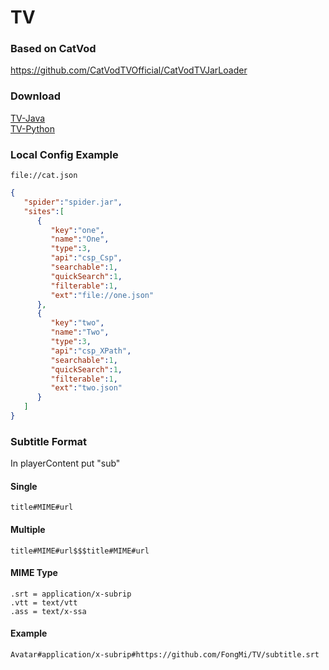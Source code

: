# TV

### Based on CatVod  
https://github.com/CatVodTVOfficial/CatVodTVJarLoader

### Download
[TV-Java](https://github.com/FongMi/TV/blob/main/release/leanback-java.apk?raw=true "TV-Java")  
[TV-Python](https://github.com/FongMi/TV/blob/main/release/leanback-python.apk?raw=true "TV-Python")  

### Local Config Example
    file://cat.json

```json
{
   "spider":"spider.jar",
   "sites":[
      {
         "key":"one",
         "name":"One",
         "type":3,
         "api":"csp_Csp",
         "searchable":1,
         "quickSearch":1,
         "filterable":1,
         "ext":"file://one.json"
      },
      {
         "key":"two",
         "name":"Two",
         "type":3,
         "api":"csp_XPath",
         "searchable":1,
         "quickSearch":1,
         "filterable":1,
         "ext":"two.json"
      }
   ]
}
```
### Subtitle Format
In playerContent put "sub"

#### Single
    title#MIME#url
#### Multiple
    title#MIME#url$$$title#MIME#url
#### MIME Type
    .srt = application/x-subrip
    .vtt = text/vtt
    .ass = text/x-ssa
#### Example
    Avatar#application/x-subrip#https://github.com/FongMi/TV/subtitle.srt
